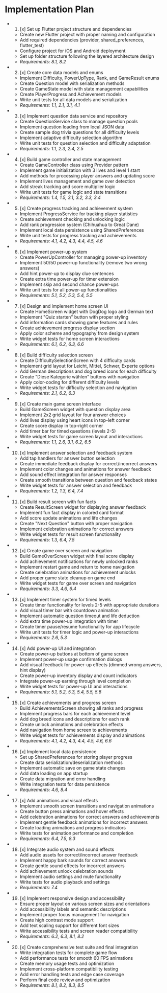 # Implementation Plan

-
  1. [x] Set up Flutter project structure and dependencies
  - Create new Flutter project with proper naming and configuration
  - Add required dependencies (provider, shared_preferences, flutter_test)
  - Configure project for iOS and Android deployment
  - Set up folder structure following the layered architecture design
  - _Requirements: 8.1, 8.2_

-
  2. [x] Create core data models and enums
  - Implement Difficulty, PowerUpType, Rank, and GameResult enums
  - Create Question model with serialization methods
  - Create GameState model with state management capabilities
  - Create PlayerProgress and Achievement models
  - Write unit tests for all data models and serialization
  - _Requirements: 1.1, 2.1, 3.1, 4.1_

-
  3. [x] Implement question data service and repository
  - Create QuestionService class to manage question pools
  - Implement question loading from local JSON data
  - Create sample dog trivia questions for all difficulty levels
  - Implement adaptive difficulty selection algorithm
  - Write unit tests for question selection and difficulty adaptation
  - _Requirements: 1.1, 2.3, 2.4, 2.5_

-
  4. [x] Build game controller and state management
  - Create GameController class using Provider pattern
  - Implement game initialization with 3 lives and level 1 start
  - Add methods for processing player answers and updating score
  - Implement lives management and game over detection
  - Add streak tracking and score multiplier logic
  - Write unit tests for game logic and state transitions
  - _Requirements: 1.4, 1.5, 3.1, 3.2, 3.3, 3.4_

-
  5. [x] Create progress tracking and achievement system
  - Implement ProgressService for tracking player statistics
  - Create achievement checking and unlocking logic
  - Add rank progression system (Chihuahua to Great Dane)
  - Implement local data persistence using SharedPreferences
  - Write unit tests for progress tracking and achievements
  - _Requirements: 4.1, 4.2, 4.3, 4.4, 4.5, 4.6_

-
  6. [x] Implement power-up system
  - Create PowerUpController for managing power-up inventory
  - Implement 50/50 power-up functionality (remove two wrong answers)
  - Add hint power-up to display clue sentences
  - Create extra time power-up for timer extension
  - Implement skip and second chance power-ups
  - Write unit tests for all power-up functionalities
  - _Requirements: 5.1, 5.2, 5.3, 5.4, 5.5_

-
  7. [x] Design and implement home screen UI
  - Create HomeScreen widget with DogDog logo and German text
  - Implement "Quiz starten" button with proper styling
  - Add information cards showing game features and rules
  - Create achievement progress display section
  - Apply color scheme and typography from design system
  - Write widget tests for home screen interactions
  - _Requirements: 6.1, 6.2, 6.3, 6.6_

-
  8. [x] Build difficulty selection screen
  - Create DifficultySelectionScreen with 4 difficulty cards
  - Implement grid layout for Leicht, Mittel, Schwer, Experte options
  - Add German descriptions and dog breed icons for each difficulty
  - Create "Diese Kategorie wählen" buttons with navigation
  - Apply color-coding for different difficulty levels
  - Write widget tests for difficulty selection and navigation
  - _Requirements: 2.1, 6.2, 6.3_

-
  9. [x] Create main game screen interface
  - Build GameScreen widget with question display area
  - Implement 2x2 grid layout for four answer choices
  - Add lives display using heart icons in top-left corner
  - Create score display in top-right corner
  - Add timer bar for timed questions (levels 2-5)
  - Write widget tests for game screen layout and interactions
  - _Requirements: 1.1, 2.6, 3.1, 6.2, 6.5_

-
  10. [x] Implement answer selection and feedback system
  - Add tap handlers for answer button selection
  - Create immediate feedback display for correct/incorrect answers
  - Implement color changes and animations for answer feedback
  - Add sound effect integration for answer responses
  - Create smooth transitions between question and feedback states
  - Write widget tests for answer selection and feedback
  - _Requirements: 1.2, 1.3, 6.4, 7.4_

-
  11. [x] Build result screen with fun facts
  - Create ResultScreen widget for displaying answer feedback
  - Implement fun fact display in colored card format
  - Add score update animations and life changes
  - Create "Next Question" button with proper navigation
  - Implement celebration animations for correct answers
  - Write widget tests for result screen functionality
  - _Requirements: 1.3, 6.4, 7.5_

-
  12. [x] Create game over screen and navigation
  - Build GameOverScreen widget with final score display
  - Add achievement notifications for newly unlocked ranks
  - Implement restart game and return to home navigation
  - Create celebration animations for achievement unlocks
  - Add proper game state cleanup on game end
  - Write widget tests for game over screen and navigation
  - _Requirements: 3.3, 4.6, 6.4_

-
  13. [x] Implement timer system for timed levels
  - Create timer functionality for levels 2-5 with appropriate durations
  - Add visual timer bar with countdown animation
  - Implement automatic question timeout and life deduction
  - Add extra time power-up integration with timer
  - Create timer pause/resume functionality for app lifecycle
  - Write unit tests for timer logic and power-up interactions
  - _Requirements: 2.6, 5.3_

-
  14. [x] Add power-up UI and integration
  - Create power-up buttons at bottom of game screen
  - Implement power-up usage confirmation dialogs
  - Add visual feedback for power-up effects (dimmed wrong answers, hint
    display)
  - Create power-up inventory display and count indicators
  - Integrate power-up earning through level completion
  - Write widget tests for power-up UI and interactions
  - _Requirements: 5.1, 5.2, 5.3, 5.4, 5.5, 5.6_

-
  15. [x] Create achievements and progress screen
  - Build AchievementsScreen showing all ranks and progress
  - Implement progress bars for each achievement level
  - Add dog breed icons and descriptions for each rank
  - Create unlock animations and celebration effects
  - Add navigation from home screen to achievements
  - Write widget tests for achievements display and animations
  - _Requirements: 4.1, 4.2, 4.3, 4.4, 4.5, 4.6, 6.6_

-
  16. [x] Implement local data persistence
  - Set up SharedPreferences for storing player progress
  - Create data serialization/deserialization methods
  - Implement automatic save on game state changes
  - Add data loading on app startup
  - Create data migration and error handling
  - Write integration tests for data persistence
  - _Requirements: 4.6, 8.4_

-
  17. [x] Add animations and visual effects
  - Implement smooth screen transitions and navigation animations
  - Create button press animations and hover effects
  - Add celebration animations for correct answers and achievements
  - Implement gentle feedback animations for incorrect answers
  - Create loading animations and progress indicators
  - Write tests for animation performance and completion
  - _Requirements: 6.4, 7.5, 8.3_

-
  18. [x] Integrate audio system and sound effects
  - Add audio assets for correct/incorrect answer feedback
  - Implement happy bark sounds for correct answers
  - Create gentle sound effects for incorrect answers
  - Add achievement unlock celebration sounds
  - Implement audio settings and mute functionality
  - Write tests for audio playback and settings
  - _Requirements: 7.4_

-
  19. [x] Implement responsive design and accessibility
  - Ensure proper layout on various screen sizes and orientations
  - Add accessibility labels and semantic descriptions
  - Implement proper focus management for navigation
  - Create high contrast mode support
  - Add text scaling support for different font sizes
  - Write accessibility tests and screen reader compatibility
  - _Requirements: 6.2, 6.3, 8.1, 8.2_

-
  20. [x] Create comprehensive test suite and final integration
  - Write integration tests for complete game flow
  - Add performance tests for smooth 60 FPS animations
  - Create memory usage tests and optimization
  - Implement cross-platform compatibility testing
  - Add error handling tests and edge case coverage
  - Perform final code review and optimization
  - _Requirements: 8.1, 8.2, 8.3, 8.5_

